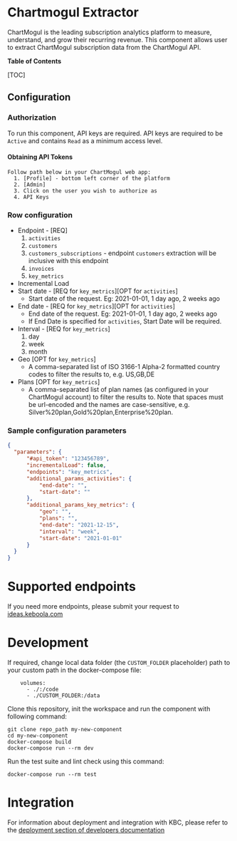 # Chartmogul Extractor

ChartMogul is the leading subscription analytics platform to measure, understand, and grow their recurring revenue.
This component allows user to extract ChartMogul subscription data from the ChartMogul API. 

**Table of Contents**

[TOC]

## Configuration

### Authorization

To run this component, API keys are required. API keys are required to be `Active` and contains `Read` as a minimum access level.

#### Obtaining API Tokens
    Follow path below in your ChartMogul web app:
      1. [Profile] - bottom left corner of the platform
      2. [Admin]
      3. Click on the user you wish to authorize as
      4. API Keys

### Row configuration
  - Endpoint - [REQ]
      1. `activities`
      2. `customers`
      3. `customers_subscriptions` - endpoint `customers` extraction will be inclusive with this endpoint
      4. `invoices`
      5. `key_metrics`
  - Incremental Load
  - Start date - [REQ for `key_metrics`][OPT for `activities`] 
      - Start date of the request. Eg: 2021-01-01, 1 day ago, 2 weeks ago
  - End date - [REQ for `key_metrics`][OPT for `activities`] 
      - End date of the request. Eg: 2021-01-01, 1 day ago, 2 weeks ago
      - If End Date is specified for `activities`, Start Date will be required.
  - Interval - [REQ for `key_metrics`]
      1. day
      2. week
      3. month
  - Geo [OPT for `key_metrics`]
      - A comma-separated list of ISO 3166-1 Alpha-2 formatted country codes to filter the results to, e.g. US,GB,DE
  - Plans [OPT for `key_metrics`]
      - A comma-separated list of plan names (as configured in your ChartMogul account) to filter the results to. Note that spaces must be url-encoded and the names are case-sensitive, e.g. Silver%20plan,Gold%20plan,Enterprise%20plan.

  ### Sample configuration parameters
  ``` json
  {
    "parameters": {
        "#api_token": "123456789",
        "incrementalLoad": false,
        "endpoints": "key_metrics",
        "additional_params_activities": {
            "end-date": "",
            "start-date": ""
        },
        "additional_params_key_metrics": {
            "geo": "",
            "plans": "",
            "end-date": "2021-12-15",
            "interval": "week",
            "start-date": "2021-01-01"
        }
    }
  }
  ```

Supported endpoints
===================

If you need more endpoints, please submit your request to
[ideas.keboola.com](https://ideas.keboola.com/)


Development
===================

If required, change local data folder (the `CUSTOM_FOLDER` placeholder) path to
your custom path in the docker-compose file:

~~~~~~~~~~~~~~~~~~~~~~~~~~~~~~~~~~~~~~~~~~~~~~~~~~~~~~~~~~~~~~~~~~~~~~~~~~~~~~~~
    volumes:
      - ./:/code
      - ./CUSTOM_FOLDER:/data
~~~~~~~~~~~~~~~~~~~~~~~~~~~~~~~~~~~~~~~~~~~~~~~~~~~~~~~~~~~~~~~~~~~~~~~~~~~~~~~~

Clone this repository, init the workspace and run the component with following
command:

~~~~~~~~~~~~~~~~~~~~~~~~~~~~~~~~~~~~~~~~~~~~~~~~~~~~~~~~~~~~~~~~~~~~~~~~~~~~~~~~
git clone repo_path my-new-component
cd my-new-component
docker-compose build
docker-compose run --rm dev
~~~~~~~~~~~~~~~~~~~~~~~~~~~~~~~~~~~~~~~~~~~~~~~~~~~~~~~~~~~~~~~~~~~~~~~~~~~~~~~~

Run the test suite and lint check using this command:

~~~~~~~~~~~~~~~~~~~~~~~~~~~~~~~~~~~~~~~~~~~~~~~~~~~~~~~~~~~~~~~~~~~~~~~~~~~~~~~~
docker-compose run --rm test
~~~~~~~~~~~~~~~~~~~~~~~~~~~~~~~~~~~~~~~~~~~~~~~~~~~~~~~~~~~~~~~~~~~~~~~~~~~~~~~~

Integration
===========

For information about deployment and integration with KBC, please refer to the
[deployment section of developers
documentation](https://developers.keboola.com/extend/component/deployment/)
